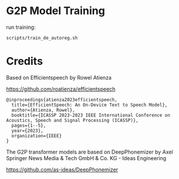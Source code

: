 G2P Model Training
==================

run training:

    scripts/train_de_autoreg.sh




Credits
=======

Based on Efficientspeech by Rowel Atienza

https://github.com/roatienza/efficientspeech

    @inproceedings{atienza2023efficientspeech,
      title={EfficientSpeech: An On-Device Text to Speech Model},
      author={Atienza, Rowel},
      booktitle={ICASSP 2023-2023 IEEE International Conference on Acoustics, Speech and Signal Processing (ICASSP)},
      pages={1--5},
      year={2023},
      organization={IEEE}
    }

The G2P transformer models are based on DeepPhonemizer by Axel Springer News Media & Tech GmbH & Co. KG - Ideas Engineering

https://github.com/as-ideas/DeepPhonemizer

